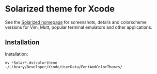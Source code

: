 Solarized theme for Xcode
=================================

See the [Solarized homepage](http://ethanschoonover.com/solarized) for screenshots, 
details and colorscheme versions for Vim, Mutt, popular terminal emulators and 
other applications.

Installation
------------
Installation:

    mv *Solar*.dvtcolortheme ~/Library/Developer/Xcode/UserData/FontAndColorThemes/
